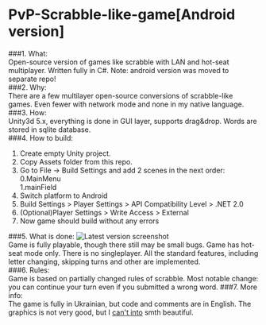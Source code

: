 # PvP-Scrabble-like-game[Android version]
###1. What:   
Open-source version of games like scrabble with LAN and hot-seat multiplayer. Written fully in C#. Note: android version was moved to separate repo!   
###2. Why:   
There are a few multilayer open-source conversions of scrabble-like games. Even fewer with network mode and none in my native language.   
###3. How:   
Unity3d 5.x, everything is done in GUI layer, supports drag&drop. Words are stored in sqlite database.   
###4. How to build:
1. Create empty Unity project.
2. Copy Assets folder from this repo.
3. Go to File -> Build Settings and add 2 scenes in the next order:  
  0.MainMenu  
  1.mainField  
4. Switch platform to Android
5. Build Settings > Player Settings > API Compatibility Level > .NET 2.0
6. (Optional)Player Settings > Write Access > External
7. Now game should build without any errors

###5. What is done:
![Latest version screenshot](http://i68.tinypic.com/2nkjsch.png)   
Game is fully playable, though there still may be small bugs. Game has hot-seat mode only. There is no singleplayer. All the standard features, including letter changing, skipping turns and other are implemented.  
###6. Rules:   
Game is based on partially changed rules of scrabble. Most notable change: you can continue your turn even if you submitted a wrong word.
###7. More info:   
The game is fully in Ukrainian, but code and comments are in English. The graphics is not very good, but I [can't into](https://cdn.meme.am/instances/500x/62250317.jpg) smth beautiful.